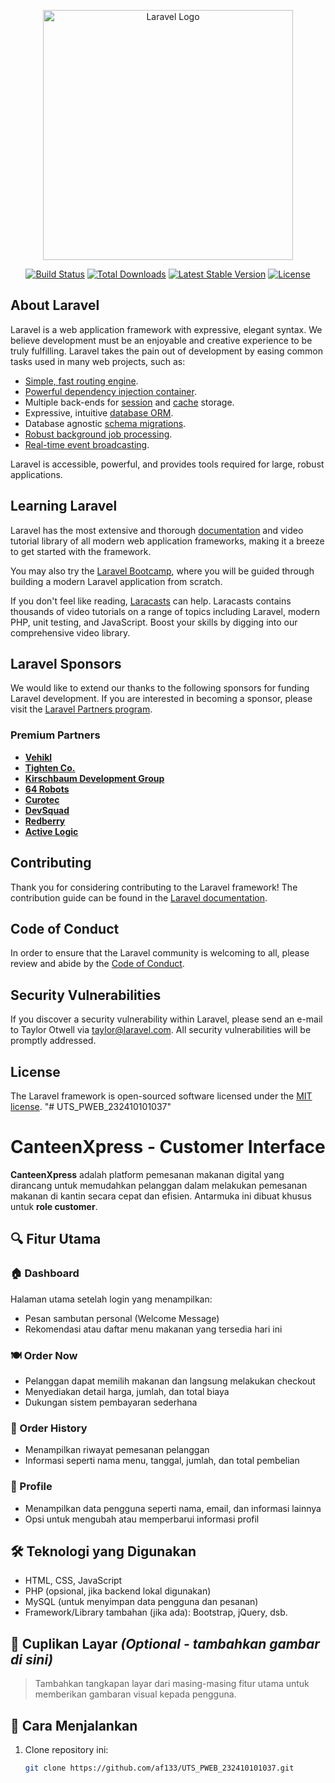 <p align="center"><a href="https://laravel.com" target="_blank"><img src="https://raw.githubusercontent.com/laravel/art/master/logo-lockup/5%20SVG/2%20CMYK/1%20Full%20Color/laravel-logolockup-cmyk-red.svg" width="400" alt="Laravel Logo"></a></p>

<p align="center">
<a href="https://github.com/laravel/framework/actions"><img src="https://github.com/laravel/framework/workflows/tests/badge.svg" alt="Build Status"></a>
<a href="https://packagist.org/packages/laravel/framework"><img src="https://img.shields.io/packagist/dt/laravel/framework" alt="Total Downloads"></a>
<a href="https://packagist.org/packages/laravel/framework"><img src="https://img.shields.io/packagist/v/laravel/framework" alt="Latest Stable Version"></a>
<a href="https://packagist.org/packages/laravel/framework"><img src="https://img.shields.io/packagist/l/laravel/framework" alt="License"></a>
</p>

## About Laravel

Laravel is a web application framework with expressive, elegant syntax. We believe development must be an enjoyable and creative experience to be truly fulfilling. Laravel takes the pain out of development by easing common tasks used in many web projects, such as:

- [Simple, fast routing engine](https://laravel.com/docs/routing).
- [Powerful dependency injection container](https://laravel.com/docs/container).
- Multiple back-ends for [session](https://laravel.com/docs/session) and [cache](https://laravel.com/docs/cache) storage.
- Expressive, intuitive [database ORM](https://laravel.com/docs/eloquent).
- Database agnostic [schema migrations](https://laravel.com/docs/migrations).
- [Robust background job processing](https://laravel.com/docs/queues).
- [Real-time event broadcasting](https://laravel.com/docs/broadcasting).

Laravel is accessible, powerful, and provides tools required for large, robust applications.

## Learning Laravel

Laravel has the most extensive and thorough [documentation](https://laravel.com/docs) and video tutorial library of all modern web application frameworks, making it a breeze to get started with the framework.

You may also try the [Laravel Bootcamp](https://bootcamp.laravel.com), where you will be guided through building a modern Laravel application from scratch.

If you don't feel like reading, [Laracasts](https://laracasts.com) can help. Laracasts contains thousands of video tutorials on a range of topics including Laravel, modern PHP, unit testing, and JavaScript. Boost your skills by digging into our comprehensive video library.

## Laravel Sponsors

We would like to extend our thanks to the following sponsors for funding Laravel development. If you are interested in becoming a sponsor, please visit the [Laravel Partners program](https://partners.laravel.com).

### Premium Partners

- **[Vehikl](https://vehikl.com/)**
- **[Tighten Co.](https://tighten.co)**
- **[Kirschbaum Development Group](https://kirschbaumdevelopment.com)**
- **[64 Robots](https://64robots.com)**
- **[Curotec](https://www.curotec.com/services/technologies/laravel/)**
- **[DevSquad](https://devsquad.com/hire-laravel-developers)**
- **[Redberry](https://redberry.international/laravel-development/)**
- **[Active Logic](https://activelogic.com)**

## Contributing

Thank you for considering contributing to the Laravel framework! The contribution guide can be found in the [Laravel documentation](https://laravel.com/docs/contributions).

## Code of Conduct

In order to ensure that the Laravel community is welcoming to all, please review and abide by the [Code of Conduct](https://laravel.com/docs/contributions#code-of-conduct).

## Security Vulnerabilities

If you discover a security vulnerability within Laravel, please send an e-mail to Taylor Otwell via [taylor@laravel.com](mailto:taylor@laravel.com). All security vulnerabilities will be promptly addressed.

## License

The Laravel framework is open-sourced software licensed under the [MIT license](https://opensource.org/licenses/MIT).
"# UTS_PWEB_232410101037" 



# CanteenXpress - Customer Interface

**CanteenXpress** adalah platform pemesanan makanan digital yang dirancang untuk memudahkan pelanggan dalam melakukan pemesanan makanan di kantin secara cepat dan efisien. Antarmuka ini dibuat khusus untuk **role customer**.

## 🔍 Fitur Utama

### 🏠 Dashboard
Halaman utama setelah login yang menampilkan:
- Pesan sambutan personal (Welcome Message)
- Rekomendasi atau daftar menu makanan yang tersedia hari ini

### 🍽️ Order Now
- Pelanggan dapat memilih makanan dan langsung melakukan checkout
- Menyediakan detail harga, jumlah, dan total biaya
- Dukungan sistem pembayaran sederhana

### 📜 Order History
- Menampilkan riwayat pemesanan pelanggan
- Informasi seperti nama menu, tanggal, jumlah, dan total pembelian

### 👤 Profile
- Menampilkan data pengguna seperti nama, email, dan informasi lainnya
- Opsi untuk mengubah atau memperbarui informasi profil

## 🛠️ Teknologi yang Digunakan
- HTML, CSS, JavaScript
- PHP (opsional, jika backend lokal digunakan)
- MySQL (untuk menyimpan data pengguna dan pesanan)
- Framework/Library tambahan (jika ada): Bootstrap, jQuery, dsb.

## 📸 Cuplikan Layar *(Optional - tambahkan gambar di sini)*
> Tambahkan tangkapan layar dari masing-masing fitur utama untuk memberikan gambaran visual kepada pengguna.

## 🚀 Cara Menjalankan
1. Clone repository ini:
   ```bash
   git clone https://github.com/af133/UTS_PWEB_232410101037.git

